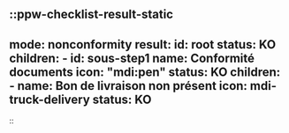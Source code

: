 ::ppw-checklist-result-static
---
mode: nonconformity
result:
    id: root
    status: KO
    children:
      - id: sous-step1
        name: Conformité documents
        icon: "mdi:pen"
        status: KO
        children:
         - name: Bon de livraison non présent
           icon: mdi-truck-delivery
           status: KO
---
:: 